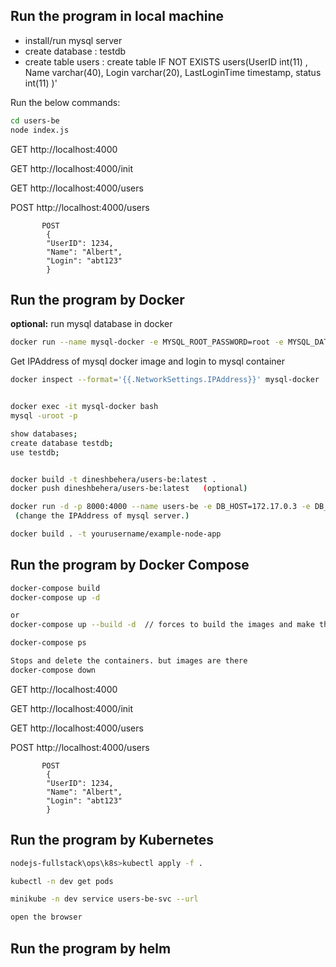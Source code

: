 


## Run the program in local machine

- install/run mysql server
- create database : testdb
- create table users : create table IF NOT EXISTS users(UserID int(11) , Name varchar(40), Login varchar(20), LastLoginTime timestamp, status int(11) )'

Run the below commands:
```sh
cd users-be
node index.js
```

GET http://localhost:4000

GET http://localhost:4000/init

GET http://localhost:4000/users

POST http://localhost:4000/users
```
       POST 
        {
        "UserID": 1234,
        "Name": "Albert",
        "Login": "abt123"
        }
```

## Run the program by Docker

**optional:** run mysql database in docker
```sh
docker run --name mysql-docker -e MYSQL_ROOT_PASSWORD=root -e MYSQL_DATABASE=testdb -d mysql:5.7
```

Get IPAddress of mysql docker image and login to mysql container 
```sh
docker inspect --format='{{.NetworkSettings.IPAddress}}' mysql-docker


docker exec -it mysql-docker bash
mysql -uroot -p

show databases;
create database testdb;
use testdb;


docker build -t dineshbehera/users-be:latest .
docker push dineshbehera/users-be:latest   (optional)

docker run -d -p 8000:4000 --name users-be -e DB_HOST=172.17.0.3 -e DB_USER=root -e DB_PASSWORD=root -e DB_NAME=testdb dineshbehera/users-be:latest
 (change the IPAddress of mysql server.)

docker build . -t yourusername/example-node-app
```

## Run the program by Docker Compose

```sh
docker-compose build
docker-compose up -d

or
docker-compose up --build -d  // forces to build the images and make them up

docker-compose ps

Stops and delete the containers. but images are there
docker-compose down

```
GET http://localhost:4000

GET http://localhost:4000/init

GET http://localhost:4000/users

POST http://localhost:4000/users
```
       POST 
        {
        "UserID": 1234,
        "Name": "Albert",
        "Login": "abt123"
        }
```
## Run the program by Kubernetes

```sh
nodejs-fullstack\ops\k8s>kubectl apply -f .

kubectl -n dev get pods

minikube -n dev service users-be-svc --url

open the browser
```

## Run the program by helm
